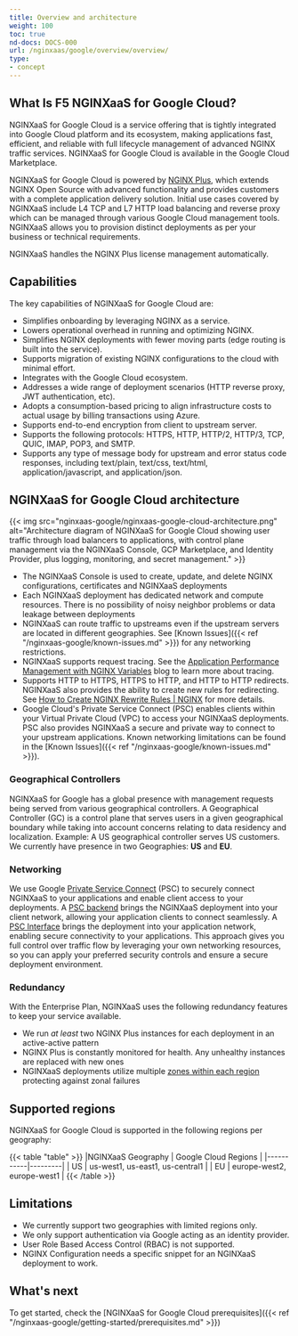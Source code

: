 ```yaml
---
title: Overview and architecture
weight: 100
toc: true
nd-docs: DOCS-000
url: /nginxaas/google/overview/overview/
type:
- concept
---
```


## What Is F5 NGINXaaS for Google Cloud?

NGINXaaS for Google Cloud is a service offering that is tightly integrated into Google Cloud platform and its ecosystem, making applications fast, efficient, and reliable with full lifecycle management of advanced NGINX traffic services.
NGINXaaS for Google Cloud is available in the Google Cloud Marketplace.

NGINXaaS for Google Cloud is powered by [NGINX Plus](https://www.nginx.com/products/nginx/), which extends NGINX Open Source with advanced functionality and provides customers with a complete application delivery solution. Initial use cases covered by NGINXaaS include L4 TCP and L7 HTTP load balancing and reverse proxy which can be managed through various Google Cloud management tools.
NGINXaaS allows you to provision distinct deployments as per your business or technical requirements.

NGINXaaS handles the NGINX Plus license management automatically.

## Capabilities

The key capabilities of NGINXaaS for Google Cloud are:

- Simplifies onboarding by leveraging NGINX as a service.
- Lowers operational overhead in running and optimizing NGINX.
- Simplifies NGINX deployments with fewer moving parts (edge routing is built into the service).
- Supports migration of existing NGINX configurations to the cloud with minimal effort.
- Integrates with the Google Cloud ecosystem.
- Addresses a wide range of deployment scenarios (HTTP reverse proxy, JWT authentication, etc).
- Adopts a consumption-based pricing to align infrastructure costs to actual usage by billing transactions using Azure.
- Supports end-to-end encryption from client to upstream server.
- Supports the following protocols: HTTPS, HTTP, HTTP/2, HTTP/3, TCP, QUIC, IMAP, POP3, and SMTP.
- Supports any type of message body for upstream and error status code responses, including text/plain, text/css, text/html, application/javascript, and application/json.

## NGINXaaS for Google Cloud architecture

{{< img src="nginxaas-google/nginxaas-google-cloud-architecture.png" alt="Architecture diagram of NGINXaaS for Google Cloud showing user traffic through load balancers to applications, with control plane management via the NGINXaaS Console, GCP Marketplace, and Identity Provider, plus logging, monitoring, and secret management." >}}

- The NGINXaaS Console is used to create, update, and delete NGINX configurations, certificates and NGINXaaS deployments
- Each NGINXaaS deployment has dedicated network and compute resources. There is no possibility of noisy neighbor problems or data leakage between deployments
- NGINXaaS can route traffic to upstreams even if the upstream servers are located in different geographies. See [Known Issues]({{< ref "/nginxaas-google/known-issues.md" >}}) for any networking restrictions.
- NGINXaaS supports request tracing. See the [Application Performance Management with NGINX Variables](https://www.f5.com/company/blog/nginx/application-tracing-nginx-plus) blog to learn more about tracing.
- Supports HTTP to HTTPS, HTTPS to HTTP, and HTTP to HTTP redirects. NGINXaaS also provides the ability to create new rules for redirecting. See [How to Create NGINX Rewrite Rules | NGINX](https://blog.nginx.org/blog/creating-nginx-rewrite-rules) for more details.
- Google Cloud's Private Service Connect (PSC) enables clients within your Virtual Private Cloud (VPC) to access your NGINXaaS deployments. PSC also provides NGINXaaS a secure and private way to connect to your upstream applications. Known networking limitations can be found in the [Known Issues]({{< ref "/nginxaas-google/known-issues.md" >}}).

### Geographical Controllers

NGINXaaS for Google has a global presence with management requests being served from various geographical controllers. A Geographical Controller (GC) is a control plane that serves users in a given geographical boundary while taking into account concerns relating to data residency and localization. Example: A US geographical controller serves US customers. We currently have presence in two Geographies: **US** and **EU**.

### Networking

We use Google [Private Service Connect]((https://cloud.google.com/vpc/docs/private-service-connect)) (PSC) to securely connect NGINXaaS to your applications and enable client access to your deployments. A [PSC backend](https://cloud.google.com/vpc/docs/private-service-connect#backends) brings the NGINXaaS deployment into your client network, allowing your application clients to connect seamlessly. A [PSC Interface](https://cloud.google.com/vpc/docs/private-service-connect#interfaces) brings the deployment into your application network, enabling secure connectivity to your applications. This approach gives you full control over traffic flow by leveraging your own networking resources, so you can apply your preferred security controls and ensure a secure deployment environment.

### Redundancy

With the Enterprise Plan, NGINXaaS uses the following redundancy features to keep your service available.

- We run _at least_ two NGINX Plus instances for each deployment in an active-active pattern
- NGINX Plus is constantly monitored for health. Any unhealthy instances are replaced with new ones
- NGINXaaS deployments utilize multiple [zones within each region](https://cloud.google.com/compute/docs/regions-zones) protecting against zonal failures

## Supported regions

NGINXaaS for Google Cloud is supported in the following regions per geography:

   {{< table "table" >}}
   |NGINXaaS Geography | Google Cloud Regions |
   |-----------|---------|
   | US  | us-west1, us-east1, us-central1 |
   | EU    | europe-west2, europe-west1 |
   {{< /table >}}

## Limitations

- We currently support two geographies with limited regions only.
- We only support authentication via Google acting as an identity provider.
- User Role Based Access Control (RBAC) is not supported.
- NGINX Configuration needs a specific snippet for an NGINXaaS deployment to work.

## What's next

To get started, check the [NGINXaaS for Google Cloud prerequisites]({{< ref "/nginxaas-google/getting-started/prerequisites.md" >}})
